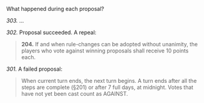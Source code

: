 What happened during each proposal?

*303.* ...

*302.* Proposal succeeded. A repeal:

> **204.** If and when rule-changes can be adopted without unanimity, the players who vote against winning proposals shall receive 10 points each.

*301.* A failed proposal:

> When current turn ends, the next turn begins. A turn ends after all the steps are complete (§201) or after 7 full days, at midnight. Votes that have not yet been cast count as AGAINST.
